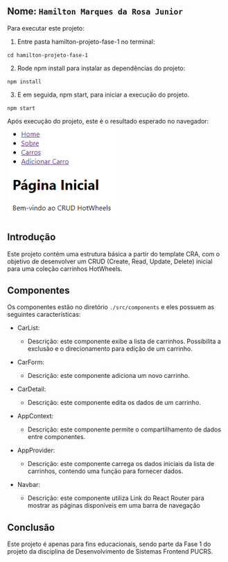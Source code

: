 ## Nome: `Hamilton Marques da Rosa Junior`

Para executar este projeto:

1. Entre pasta hamilton-projeto-fase-1 no terminal:
```
cd hamilton-projeto-fase-1
```

2. Rode npm install para instalar as dependências do projeto:


```
npm install
```

3. E em seguida, npm start, para iniciar a execução do projeto.

```
npm start
```

Após execução do projeto, este é o resultado esperado no navegador:
![Png mostrando o resultado esperado ao rodar este projeto](./resultado.png)

## Introdução

Este projeto contém uma estrutura básica a partir do template CRA, com o objetivo de desenvolver um CRUD (Create, Read, Update, Delete) inicial para uma coleção carrinhos HotWheels.

## Componentes

Os componentes estão no diretório `./src/components` e eles possuem as seguintes características:
- CarList:
  - Descrição: este componente exibe a lista de carrinhos. Possibilita a exclusão e o direcionamento para edição de um carrinho.

- CarForm:
  - Descrição: este componente adiciona um novo carrinho.

- CarDetail:
  - Descrição: este componente edita os dados de um carrinho.

- AppContext:
  - Descrição: este componente permite o compartilhamento de dados entre componentes.

- AppProvider:
  - Descrição: este componente carrega os dados iniciais da lista de carrinhos, contendo uma função para fornecer dados.

- Navbar:
  - Descrição: este componente utiliza Link do React Router para mostrar as páginas disponíveis em uma barra de navegação

## Conclusão

Este projeto é apenas para fins educacionais, sendo parte da Fase 1 do projeto da disciplina de Desenvolvimento de Sistemas Frontend PUCRS.